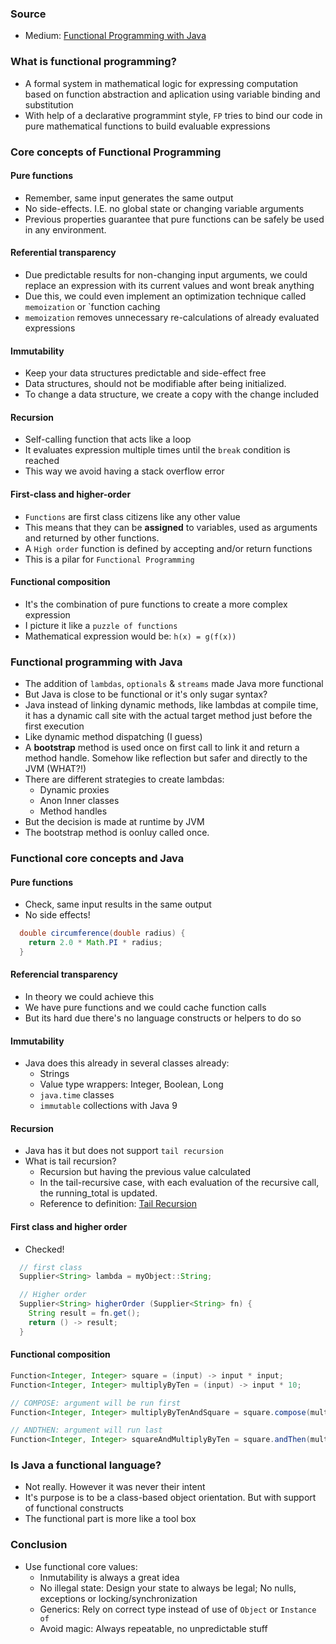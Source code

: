 ### Source
- Medium: [Functional Programming with Java](https://medium.com/better-programming/functional-programming-with-java-an-introduction-daa783355731)

### What is functional programming?
- A formal system in mathematical logic for expressing computation based on function abstraction and aplication using variable binding and substitution
- With help of a declarative programmint style, `FP` tries to bind our code in pure mathematical functions to build evaluable expressions

### Core concepts of Functional Programming
#### Pure functions
- Remember, same input generates the same output
- No side-effects. I.E. no global state or changing variable arguments
- Previous properties guarantee that pure functions can be safely be used in any environment.

#### Referential transparency
- Due predictable results for non-changing input arguments, we could replace an expression with its current values and wont break anything
- Due this, we could even implement an optimization technique called `memoization` or `function caching
- `memoization` removes unnecessary re-calculations of already evaluated expressions

#### Immutability
- Keep your data structures predictable and side-effect free
- Data structures, should not be modifiable after being initialized. 
- To change a data structure, we create a copy with the change included

#### Recursion
- Self-calling function that acts like a loop
- It evaluates expression multiple times until the `break` condition is reached
- This way we avoid having a stack overflow error

#### First-class and higher-order
- `Functions` are first class citizens like any other value
- This means that they can be **assigned** to variables, used as arguments and returned by other functions.
- A `High order` function is defined by accepting and/or return functions
- This is a pilar for `Functional Programming`

#### Functional composition
- It's the combination of pure functions to create a more complex expression
- I picture it like a `puzzle of functions`
- Mathematical expression would be: `h(x) = g(f(x))`

### Functional programming with Java
- The addition of `lambdas`, `optionals` & `streams` made Java more functional
- But Java is close to be functional or it's only sugar syntax?
- Java instead of linking dynamic methods, like lambdas at compile time, it has a dynamic call site with the actual target method just before the first execution
- Like dynamic method dispatching (I guess)
- A **bootstrap** method is used once on first call to link it and return a method handle. Somehow like reflection but safer and directly to the JVM (WHAT?!)
- There are different strategies to create lambdas:
  - Dynamic proxies
  - Anon Inner classes
  - Method handles
- But the decision is made at runtime by JVM
- The bootstrap method is oonluy called once.

### Functional core concepts and Java
#### Pure functions
- Check, same input results in the same output
- No side effects!
```java
  double circumference(double radius) {
    return 2.0 * Math.PI * radius;
  }
```

#### Referencial transparency
- In theory we could achieve this
- We have pure functions and we could cache function calls
- But its hard due there's no language constructs or helpers to do so

#### Immutability
- Java does this already in several classes already:
  - Strings
  - Value type wrappers: Integer, Boolean, Long
  - `java.time` classes
  - `immutable` collections with Java 9

#### Recursion
- Java has it but does not support `tail recursion`
- What is tail recursion?
  - Recursion but having the previous value calculated
  - In the tail-recursive case, with each evaluation of the recursive call, the running_total is updated.
  - Reference to definition: [Tail Recursion](https://stackoverflow.com/questions/33923/what-is-tail-recursion)

#### First class and higher order
- Checked!
```java
  // first class
  Supplier<String> lambda = myObject::String;

  // Higher order
  Supplier<String> higherOrder (Supplier<String> fn) {
    String result = fn.get();
    return () -> result;
  }
```

#### Functional composition
```java
Function<Integer, Integer> square = (input) -> input * input;
Function<Integer, Integer> multiplyByTen = (input) -> input * 10;

// COMPOSE: argument will be run first
Function<Integer, Integer> multiplyByTenAndSquare = square.compose(multiplyByTen);

// ANDTHEN: argument will run last
Function<Integer, Integer> squareAndMultiplyByTen = square.andThen(multiplyByTen);
```

### Is Java a functional language?
- Not really. However it was never their intent
- It's purpose is  to be a class-based object orientation. But with support of functional constructs
- The functional part is more like a tool box

### Conclusion
- Use functional core values:
  - Inmutability is always a great idea
  - No illegal state: Design your state to always be legal; No nulls, exceptions or locking/synchronization
  - Generics: Rely on correct type instead of use of `Object` or `Instance of`
  - Avoid magic: Always repeatable, no unpredictable stuff
